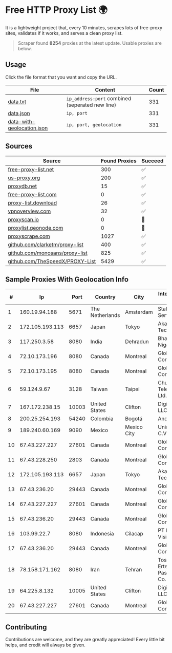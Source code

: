 
# Free HTTP Proxy List 🌍

It is a lightweight project that, every 10 minutes, scrapes lots of free-proxy sites, validates if it works, and serves a clean proxy list.


> Scraper found **8254** proxies at the latest update. Usable proxies are below.

## Usage

Click the file format that you want and copy the URL.


|File|Content|Count|
|----|-------|-----|
|[data.txt](https://raw.githubusercontent.com/themiralay/Proxy-List-World/master/data.txt)|`ip_address:port` combined (seperated new line)|331|
|[data.json](https://raw.githubusercontent.com/themiralay/Proxy-List-World/master/data.json)|`ip, port`|331|
|[data-with-geolocation.json](https://raw.githubusercontent.com/themiralay/Proxy-List-World/master/data-with-geolocation.json)|`ip, port, geolocation`|331|

## Sources

|Source|Found Proxies|Succeed|
|------|-------------|-------|
|[free-proxy-list.net](https://free-proxy-list.net)|300|✅|
|[us-proxy.org](https://www.us-proxy.org)|200|✅|
|[proxydb.net](http://proxydb.net)|15|✅|
|[free-proxy-list.com](https://free-proxy-list.com/?page=&port=&type%5B%5D=http&type%5B%5D=https&up_time=0&search=Search)|0|✅|
|[proxy-list.download](https://www.proxy-list.download/HTTP)|26|✅|
|[vpnoverview.com](https://vpnoverview.com/privacy/anonymous-browsing/free-proxy-servers)|32|✅|
|[proxyscan.io](https://www.proxyscan.io)|0|🚫|
|[proxylist.geonode.com](https://proxylist.geonode.com/api/proxy-list?limit=300&page=1&sort_by=lastChecked&sort_type=desc&protocols=http,https)|0|🚫|
|[proxyscrape.com](https://api.proxyscrape.com/v2/?request=displayproxies&protocol=http&timeout=10000&country=all&ssl=all&anonymity=all)|1027|✅|
|[github.com/clarketm/proxy-list](https://raw.githubusercontent.com/clarketm/proxy-list/master/proxy-list-raw.txt)|400|✅|
|[github.com/monosans/proxy-list](https://raw.githubusercontent.com/monosans/proxy-list/main/proxies/http.txt)|825|✅|
|[github.com/TheSpeedX/PROXY-List](https://raw.githubusercontent.com/TheSpeedX/PROXY-List/master/http.txt)|5429|✅|


## Sample Proxies With Geolocation Info

|#|Ip|Port|Country|City|Internet Service Provider|
|-|--|----|-------|----|-------------------------|
|1|160.19.94.188|5671|The Netherlands|Amsterdam|Stallion Network Services Limited|
|2|172.105.193.113|6657|Japan|Tokyo|Akamai Technologies|
|3|117.250.3.58|8080|India|Dehradun|Bharat Sanchar Nigam Ltd|
|4|72.10.173.196|8080|Canada|Montreal|GloboTech Communications|
|5|72.10.173.195|8080|Canada|Montreal|GloboTech Communications|
|6|59.124.9.67|3128|Taiwan|Taipei|Chunghwa Telecom Co., Ltd.|
|7|167.172.238.15|10003|United States|Clifton|DigitalOcean, LLC|
|8|200.25.254.193|54240|Colombia|Bogotá|Andinet ON Line|
|9|189.240.60.169|9090|Mexico|Mexico City|Uninet S.A. de C.V.|
|10|67.43.227.227|27601|Canada|Montreal|GloboTech Communications|
|11|67.43.228.250|2803|Canada|Montreal|GloboTech Communications|
|12|172.105.193.113|6657|Japan|Tokyo|Akamai Technologies|
|13|67.43.236.20|29443|Canada|Montreal|GloboTech Communications|
|14|67.43.227.227|27601|Canada|Montreal|GloboTech Communications|
|15|67.43.236.20|29443|Canada|Montreal|GloboTech Communications|
|16|103.99.22.7|8080|Indonesia|Cilacap|PT Pesona Nusa Vision|
|17|67.43.236.20|29443|Canada|Montreal|GloboTech Communications|
|18|78.158.171.162|8080|Iran|Tehran|Tose'h Fanavari Ertebabat Pasargad Arian Co. PJS|
|19|64.225.8.132|10005|United States|Clifton|DigitalOcean, LLC|
|20|67.43.227.227|27601|Canada|Montreal|GloboTech Communications|



## Contributing

Contributions are welcome, and they are greatly appreciated! Every
little bit helps, and credit will always be given.

